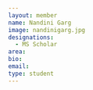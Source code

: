 ```yaml
---
layout: member
name: Nandini Garg
image: nandinigarg.jpg
designations: 
  - MS Scholar
area:
bio:
email:
type: student
---
```

